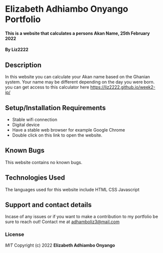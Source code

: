 # Elizabeth Adhiambo Onyango Portfolio
#### This is a website that calculates a persons Akan Name, 25th February 2022
#### By **Liz2222**
## Description
In this website you can calculate your  Akan name based on the Ghanian system. Your name may be different depending on the day you were born.
you can get access to this calculator here https://liz2222.github.io/week2-ip/
## Setup/Installation Requirements
* Stable wifi connection
* Digital device
* Have a stable web browser for example Google Chrome
* Double click on this link to open the website.

## Known Bugs
This website contains no known bugs.
## Technologies Used
The languages used for this website include
HTML
CSS
Javascript
## Support and contact details
Incase of any issues or if you want to make a contribution to my portfolio be sure to reach out!
Contact me at adhamboliz3@mail.com
### License
*MIT*
Copyright (c) 2022 **Elizabeth Adhiambo Onyango**
